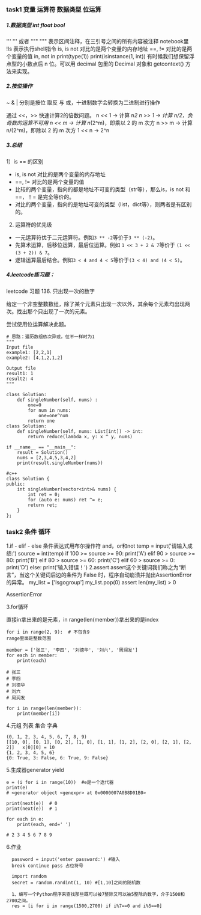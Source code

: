 ### task1 变量 运算符 数据类型 位运算

##### 1.数据类型 int float bool

''' ''' 或者 """ """ 表示区间注释，在三引号之间的所有内容被注释
notebook里 !ls 表示执行shell指令
is, is not 对比的是两个变量的内存地址
==, != 对比的是两个变量的值
in, not in
print(type(1))  print(isinstance(1, int))
有时候我们想保留浮点型的小数点后 n 位。可以用 decimal 包里的 Decimal 对象和 getcontext() 方法来实现。

##### 2.按位操作

~ & | 分别是按位 取反 与 或，十进制数字会转换为二进制进行操作

通过 <<，>> 快速计算2的倍数问题。
n << 1 -> 计算 n*2
n >> 1 -> 计算 n/2，负奇数的运算不可用
n << m -> 计算 n*(2^m)，即乘以 2 的 m 次方
n >> m -> 计算 n/(2^m)，即除以 2 的 m 次方
1 << n -> 2^n

##### 3.总结

1）is == 的区别

- is, is not 对比的是两个变量的内存地址
- ==, != 对比的是两个变量的值
- 比较的两个变量，指向的都是地址不可变的类型（str等），那么is，is not 和 ==，！= 是完全等价的。
- 对比的两个变量，指向的是地址可变的类型（list，dict等），则两者是有区别的。

2) 运算符的优先级

- 一元运算符优于二元运算符。例如`3 ** -2`等价于`3 ** (-2)`。
- 先算术运算，后移位运算，最后位运算。例如 `1 << 3 + 2 & 7`等价于 `(1 << (3 + 2)) & 7`。
- 逻辑运算最后结合。例如`3 < 4 and 4 < 5`等价于`(3 < 4) and (4 < 5)`。

##### 4.leetcode练习题：

leetcode 习题 136. 只出现一次的数字

给定一个非空整数数组，除了某个元素只出现一次以外，其余每个元素均出现两次。找出那个只出现了一次的元素。

尝试使用位运算解决此题。

```
# 思路：遍历数组依次异或，位不一样时为1
"""
Input file
example1: [2,2,1]
example2: [4,1,2,1,2]

Output file
result1: 1
result2: 4
"""

class Solution:
    def singleNumber(self, nums) :
        one=0
        for num in nums:
            one=one^num
        return one
class Solution:
    def singleNumber(self, nums: List[int]) -> int:
        return reduce(lambda x, y: x ^ y, nums)
    
if __name__ == "__main__":
    result = Solution()
    nums = [2,3,4,5,3,4,2]
    print(result.singleNumber(nums))

#c++    
class Solution {
public:
    int singleNumber(vector<int>& nums) {
        int ret = 0;
        for (auto e: nums) ret ^= e;
        return ret;
    }
};

```



### task2 条件 循环

1.if - elif - else 
条件表达式用布尔操作符 and，or和not
temp = input('请输入成绩:')
source = int(temp)
if 100 >= source >= 90:
    print('A')
elif 90 > source >= 80:
    print('B')
elif 80 > source >= 60:
    print('C')
elif 60 > source >= 0:
    print('D')
else:
    print('输入错误！')
2.assert 
assert这个关键词我们称之为“断言”，当这个关键词后边的条件为 False 时，程序自动崩溃并抛出AssertionError的异常。
my_list = ['lsgogroup']
my_list.pop(0)
assert len(my_list) > 0

AssertionError

3.for循环

直接in拿出来的是元素，in range(len(member))拿出来的是index

```
for i in range(2, 9):  # 不包含9
range里面是整数范围
```

```
member = ['张三', '李四', '刘德华', '刘六', '周润发']
for each in member:
    print(each)

# 张三
# 李四
# 刘德华
# 刘六
# 周润发

for i in range(len(member)):
    print(member[i])
```

4.元组 列表 集合 字典

```
(0, 1, 2, 3, 4, 5, 6, 7, 8, 9)
[[10, 0], [0, 1], [0, 2], [1, 0], [1, 1], [1, 2], [2, 0], [2, 1], [2, 2]]   x[0][0] = 10
{1, 2, 3, 4, 5, 6}
{0: True, 3: False, 6: True, 9: False}
```

5.生成器generator yield

```
e = (i for i in range(10))  #e是一个迭代器
print(e)
# <generator object <genexpr> at 0x0000007A0B8D01B0>

print(next(e))  # 0
print(next(e))  # 1

for each in e:
    print(each, end=' ')

# 2 3 4 5 6 7 8 9
```

6.作业

```
  password = input('enter password:') #输入
  break continue pass 占位符号
  
  import random
  secret = random.randint(1, 10) #[1,10]之间的随机数
  
  1、编写一个Python程序来查找那些既可以被7整除又可以被5整除的数字，介于1500和2700之间。
  res = [i for i in range(1500,2700) if i%7==0 and i%5==0]
```
